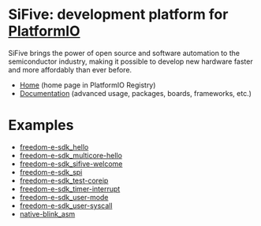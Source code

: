 
# SiFive: development platform for [PlatformIO](https://platformio.org)

SiFive brings the power of open source and software automation to the semiconductor industry, making it possible to develop new hardware faster and more affordably than ever before. 

* [Home](https://platformio.org/platforms/sifive) (home page in PlatformIO Registry)
* [Documentation](https://docs.platformio.org/page/platforms/sifive.html) (advanced usage, packages, boards, frameworks, etc.)

# Examples

* [freedom-e-sdk_hello](https://github.com/platformio/platform-sifive/tree/master/examples/freedom-e-sdk_hello)
* [freedom-e-sdk_multicore-hello](https://github.com/platformio/platform-sifive/tree/master/examples/freedom-e-sdk_multicore-hello)
* [freedom-e-sdk_sifive-welcome](https://github.com/platformio/platform-sifive/tree/master/examples/freedom-e-sdk_sifive-welcome)
* [freedom-e-sdk_spi](https://github.com/platformio/platform-sifive/tree/master/examples/freedom-e-sdk_spi)
* [freedom-e-sdk_test-coreip](https://github.com/platformio/platform-sifive/tree/master/examples/freedom-e-sdk_test-coreip)
* [freedom-e-sdk_timer-interrupt](https://github.com/platformio/platform-sifive/tree/master/examples/freedom-e-sdk_timer-interrupt)
* [freedom-e-sdk_user-mode](https://github.com/platformio/platform-sifive/tree/master/examples/freedom-e-sdk_user-mode)
* [freedom-e-sdk_user-syscall](https://github.com/platformio/platform-sifive/tree/master/examples/freedom-e-sdk_user-syscall)
* [native-blink_asm](https://github.com/platformio/platform-sifive/tree/master/examples/native-blink_asm)

